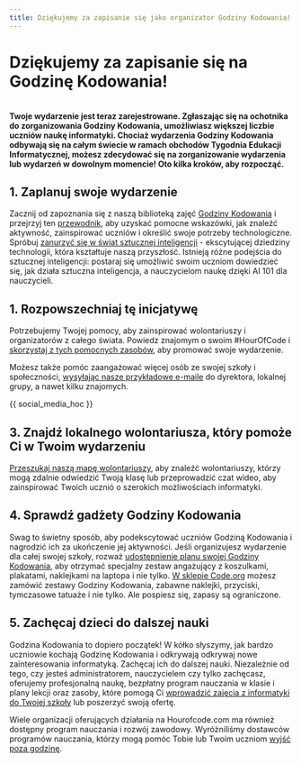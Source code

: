 ```yaml
---
title: Dziękujemy za zapisanie się jako organizator Godziny Kodowania!
---
```


# Dziękujemy za zapisanie się na Godzinę Kodowania!

<br /> **Twoje wydarzenie jest teraz zarejestrowane. Zgłaszając się na ochotnika do zorganizowania Godziny Kodowania, umożliwiasz większej liczbie uczniów naukę informatyki. Chociaż wydarzenia Godziny Kodowania odbywają się na całym świecie w ramach obchodów Tygodnia Edukacji Informatycznej, możesz zdecydować się na zorganizowanie wydarzenia lub wydarzeń w dowolnym momencie! Oto kilka kroków, aby rozpocząć.**

## 1. Zaplanuj swoje wydarzenie

Zacznij od zapoznania się z naszą biblioteką zajęć [Godziny Kodowania](/learn) i przejrzyj ten [przewodnik](/how-to), aby uzyskać pomocne wskazówki, jak znaleźć aktywność, zainspirować uczniów i określić swoje potrzeby technologiczne. Spróbuj [ zanurzyć się w świat sztucznej inteligencji](/ai) - ekscytującej dziedziny technologii, która kształtuje naszą przyszłość. Istnieją różne podejścia do sztucznej inteligencji: postaraj się umożliwić swoim uczniom dowiedzieć się, jak działa sztuczna inteligencja, a nauczycielom naukę dzięki AI 101 dla nauczycieli.

## 1. Rozpowszechniaj tę inicjatywę

Potrzebujemy Twojej pomocy, aby zainspirować wolontariuszy i organizatorów z całego świata. Powiedz znajomym o swoim #HourOfCode i [skorzystaj z tych pomocnych zasobów](/resources), aby promować swoje wydarzenie. <br />

Możesz także pomóc zaangażować więcej osób ze swojej szkoły i społeczności, [wysyłając nasze przykładowe e-maile](/promote/resources#sample-emails) do dyrektora, lokalnej grupy, a nawet kilku znajomych.

{{ social_media_hoc }}

## 3. Znajdź lokalnego wolontariusza, który pomoże Ci w Twoim wydarzeniu

[Przeszukaj naszą mapę wolontariuszy](https://code.org/volunteer/local), aby znaleźć wolontariuszy, którzy mogą zdalnie odwiedzić Twoją klasę lub przeprowadzić czat wideo, aby zainspirować Twoich ucznió o szerokich możliwościach informatyki.

## 4. Sprawdź gadżety Godziny Kodowania

Swag to świetny sposób, aby podekscytować uczniów Godziną Kodowania i nagrodzić ich za ukończenie jej aktywności. Jeśli organizujesz wydarzenie dla całej swojej szkoły, rozważ [udostępnienie planu swojej Godziny Kodowania](https://docs.google.com/forms/d/e/1FAIpQLSdD90kD2nkNZqTUMcAb2cQdOhUv99Q5XDQmkLDec25yZJHYhw/viewform), aby otrzymać specjalny zestaw angażujący z koszulkami, plakatami, naklejkami na laptopa i nie tylko. [W sklepie Code.org](https://store.code.org/) możesz zamówić zestawy Godziny Kodowania, zabawne naklejki, przyciski, tymczasowe tatuaże i nie tylko. Ale pospiesz się, zapasy są ograniczone.

## 5. Zachęcaj dzieci do dalszej nauki

Godzina Kodowania to dopiero początek! W kółko słyszymy, jak bardzo uczniowie kochają Godzinę Kodowania i odkrywają odkrywaj nowe zainteresowania informatyką. Zachęcaj ich do dalszej nauki. Niezależnie od tego, czy jesteś administratorem, nauczycielem czy tylko zachęcasz, oferujemy profesjonalną naukę, bezpłatny program nauczania w klasie i plany lekcji oraz zasoby, które pomogą Ci [wprowadzić zajęcia z informatyki do Twojej szkoły](https://code.org/teach) lub poszerzyć swoją ofertę.

Wiele organizacji oferujących działania na Hourofcode.com ma również dostępny program nauczania i rozwój zawodowy. Wyróżniliśmy dostawców programów nauczania, którzy mogą pomóc Tobie lub Twoim uczniom [wyjść poza godzinę](/beyond).